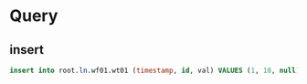 # Query

## insert
```sql
insert into root.ln.wf01.wt01 (timestamp, id, val) VALUES (1, 10, null),(2, 10, 100),(3, 12, null),(4, 1, 150),(5, 13, null),(6, 13, 200)
```
